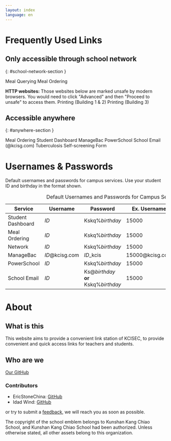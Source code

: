 ```yaml
---
layout: index
language: en
---
```


# Frequently Used Links

<section aria-labelledby="school-network-section">

## Only accessible through school network
{: #school-network-section }

<nav aria-label="School network only services">
<buttonlink href="https://ordering.kcisec.com/chaxun.asp">Meal Querying</buttonlink>
<buttonlink href="https://ordering.kcisec.com/index.asp">Meal Ordering</buttonlink>
<!-- <buttonlink href="https://sop.kcisec.com/">SOP</buttonlink> -->

**HTTP websites:**
Those websites below are marked unsafe by modern browsers. You would need to click "Advanced" and then "Proceed to unsafe" to access them.
<buttonlink href="http://192.168.80.60/">Printing (Building 1 & 2)</buttonlink>
<buttonlink href="http://192.168.80.68/">Printing (Building 3)</buttonlink>
</nav>

</section>

<section aria-labelledby="anywhere-section">

## Accessible anywhere
{: #anywhere-section }

<nav aria-label="Services accessible anywhere">
<buttonlink href="https://ordering.kcisec.com/ordering">Meal Ordering</buttonlink>
<buttonlink href="https://portal.kcisec.com/China">Student Dashboard</buttonlink>
<buttonlink href="https://kcisec.managebac.cn">ManageBac</buttonlink>
<buttonlink href="https://powerschool.kcisec.org.cn/public/">PowerSchool</buttonlink>
<buttonlink href="https://mail.kcisg.com">School Email (@kcisg.com)
</buttonlink>
<buttonlink href="https://portal.kcisec.com/login/Account/LogHC">Tuberculosis Self-screening Form</buttonlink>
</nav>

</section>



# Usernames & Passwords

<p id="passwords-table-desc">Default usernames and passwords for campus services. Use your student ID and birthday in the format shown.</p>

<table aria-describedby="passwords-table-desc">
<caption class="visually-hidden">Default Usernames and Passwords for Campus Services</caption>
<thead>
<tr>
<th>Service</th>
<th>Username</th>
<th>Password</th>
<th>Ex. Username</th>
<th>Ex. Password</th>
</tr>
</thead>
<tbody>
<tr>
<td>Student Dashboard</td>
<td><em>ID</em></td>
<td>Kskq%<em>birthday</em></td>
<td>15000</td>
<td>Kskq%20080909</td>
</tr>
<tr>
<td>Meal Ordering</td>
<td><em>ID</em></td>
<td>Kskq%<em>birthday</em></td>
<td>15000</td>
<td>Kskq%20080909</td>
</tr>
<tr>
<td>Network</td>
<td><em>ID</em></td>
<td>Kskq%<em>birthday</em></td>
<td>15000</td>
<td>Kskq%20080909</td>
</tr>
<tr>
<td>ManageBac</td>
<td><em>ID</em>@kcisg.com</td>
<td><em>ID</em>_kcis</td>
<td>15000@kcisg.com</td>
<td>15000_kcis</td>
</tr>
<tr>
<td>PowerSchool</td>
<td><em>ID</em></td>
<td>Kskq%<em>birthday</em></td>
<td>15000</td>
<td>Kskq%20080909</td>
</tr>
<tr>
<td>School Email</td>
<td><em>ID</em></td>
<td>Ks@<em>birthday</em> <strong>or</strong> Kskq%<em>birthday</em></td>
<td>15000</td>
<td>Ks@20080909</td>
</tr>
</tbody>
</table>

# About

## What is this

This website aims to provide a convenient link station of KCISEC, to provide convenient and quick access links for teachers and students.

## Who are we

[Our GitHub](https://www.github.com/KCISEastCampus)

### Contributors
- EricStoneChina: [GitHub](https://github.com/EricStoneChina)
- Idad Wind: [GitHub](https://www.github.com/idadwind1)

or try to submit a [feedback](mailto:EricStone2009@163.com), we will reach you as soon as possible.

The copyright of the school emblem belongs to Kunshan Kang Chiao School, and Kunshan Kang Chiao School had been authorized. Unless otherwise stated, all other assets belong to this organization.
